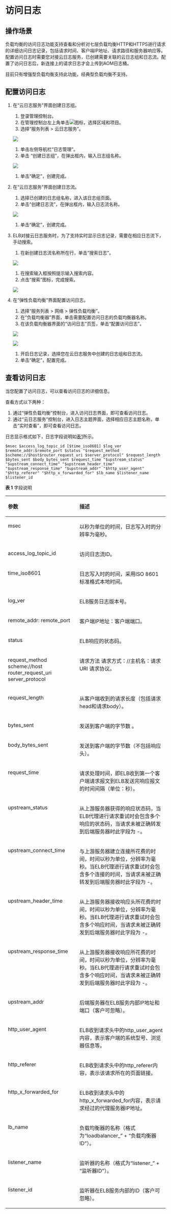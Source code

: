 # 访问日志<a name="zh-cn_topic_0150301848"></a>

## 操作场景<a name="section175377416919"></a>

负载均衡的访问日志功能支持查看和分析对七层负载均衡HTTP和HTTPS进行请求的详细访问日志记录，包括请求时间、客户端IP地址、请求路径和服务器响应等。配置访问日志时需要您对接云日志服务，已创建需要关联的云日志组和日志流。配置了访问日志后，新连接上的请求日志才会上传到AOM日志桶。

目前只有增强型负载均衡支持此功能，经典型负载均衡不支持。

## 配置访问日志<a name="section1898171461018"></a>

1.  在“云日志服务”界面创建日志组。

    1.  登录管理控制台。
    2.  在管理控制台左上角单击![](figures/zh-cn_image_0150383647.gif)图标，选择区域和项目。
    3.  选择“服务列表 \> 云日志服务”。

    ![](figures/zh-cn_image_0193228129.png)

    1.  单击左侧导航栏“日志管理”。
    2.  单击 “创建日志组”，在弹出框内，输入日志组名称。

    ![](figures/zh-cn_image_0193228164.png)

    1.  单击“确定”，创建完成。

2.  在“云日志服务”界面创建日志流。

    1.  选择已创建的日志组名称，进入该日志组页面。
    2.  单击“创建日志流”，在弹出框内，输入日志流名称。

    ![](figures/zh-cn_image_0193228168.png)

    1.  单击“确定”，创建完成。

3.  ELB对接云日志服务时，为了支持实时显示日志记录，需要在相应日志流下，手动搜索。

    1.  在新创建日志流名称所在行，单击“搜索日志”。

    ![](figures/zh-cn_image_0193228170.png)

    1.  在搜索输入框按照提示输入搜索内容。
    2.  点击“搜索”图标，完成搜索。

    ![](figures/zh-cn_image_0193228186.png)

4.  在“弹性负载均衡”界面配置访问日志。

    1.  选择“服务列表 \> 网络 \> 弹性负载均衡”。
    2.  在“负载均衡器”界面，单击需要配置访问日志的负载均衡器名称。
    3.  在该负载均衡器界面的“访问日志”页签，单击“配置访问日志”。

    ![](figures/zh-cn_image_0193228196.png)

    ![](figures/zh-cn_image_0193228199.png)

    1.  开启日志记录，选择您在云日志服务中创建的日志组和日志流。
    2.  单击“确定”，配置完成。


## 查看访问日志<a name="section15761255155814"></a>

当您配置了访问日志，可以查看访问日志的详细信息。

查看方式以下两种：

1.  通过“弹性负载均衡”控制台，进入访问日志界面，即可查看访问日志。
2.  通过“云日志服务”控制台，进入日志主题界面，选择相应日志主题名称，单击“实时查看”，即可查看访问日志。

日志显示格式如下，日志字段说明如[表1](#table1575152384911)所示。

```
$msec $access_log_topic_id [$time_iso8601] $log_ver $remote_addr:$remote_port $status "$request_method $scheme://$host$router_request_uri $server_protocol" $request_length $bytes_sent $body_bytes_sent $request_time "$upstream_status" "$upstream_connect_time" "$upstream_header_time" "$upstream_response_time" "$upstream_addr" "$http_user_agent" "$http_referer" "$http_x_forwarded_for" $lb_name $listener_name $listener_id
```

**表 1**  字段说明

<a name="table1575152384911"></a>
<table><thead align="left"><tr id="row87511523134919"><th class="cellrowborder" valign="top" width="44.64%" id="mcps1.2.3.1.1"><p id="p2751202354916"><a name="p2751202354916"></a><a name="p2751202354916"></a>参数</p>
</th>
<th class="cellrowborder" valign="top" width="55.36%" id="mcps1.2.3.1.2"><p id="p13751923204915"><a name="p13751923204915"></a><a name="p13751923204915"></a>描述</p>
</th>
</tr>
</thead>
<tbody><tr id="row1875112344916"><td class="cellrowborder" valign="top" width="44.64%" headers="mcps1.2.3.1.1 "><p id="p257303213216"><a name="p257303213216"></a><a name="p257303213216"></a>msec</p>
</td>
<td class="cellrowborder" valign="top" width="55.36%" headers="mcps1.2.3.1.2 "><p id="p75731932172114"><a name="p75731932172114"></a><a name="p75731932172114"></a>以秒为单位的时间，日志写入时的分辨率为毫秒。</p>
</td>
</tr>
<tr id="row975162318498"><td class="cellrowborder" valign="top" width="44.64%" headers="mcps1.2.3.1.1 "><p id="p155731032182118"><a name="p155731032182118"></a><a name="p155731032182118"></a>access_log_topic_id</p>
</td>
<td class="cellrowborder" valign="top" width="55.36%" headers="mcps1.2.3.1.2 "><p id="p35737322212"><a name="p35737322212"></a><a name="p35737322212"></a>访问日志流ID。</p>
</td>
</tr>
<tr id="row575344622016"><td class="cellrowborder" valign="top" width="44.64%" headers="mcps1.2.3.1.1 "><p id="p12573203262114"><a name="p12573203262114"></a><a name="p12573203262114"></a>time_iso8601</p>
</td>
<td class="cellrowborder" valign="top" width="55.36%" headers="mcps1.2.3.1.2 "><p id="p1257383272118"><a name="p1257383272118"></a><a name="p1257383272118"></a>日志写入时的时间，采用ISO 8601标准格式本地时间。</p>
</td>
</tr>
<tr id="row17200011131114"><td class="cellrowborder" valign="top" width="44.64%" headers="mcps1.2.3.1.1 "><p id="p757343215210"><a name="p757343215210"></a><a name="p757343215210"></a>log_ver</p>
</td>
<td class="cellrowborder" valign="top" width="55.36%" headers="mcps1.2.3.1.2 "><p id="p17573123220215"><a name="p17573123220215"></a><a name="p17573123220215"></a>ELB服务日志版本号。</p>
</td>
</tr>
<tr id="row1175102311491"><td class="cellrowborder" valign="top" width="44.64%" headers="mcps1.2.3.1.1 "><p id="p6573133292117"><a name="p6573133292117"></a><a name="p6573133292117"></a>remote_addr: remote_port</p>
</td>
<td class="cellrowborder" valign="top" width="55.36%" headers="mcps1.2.3.1.2 "><p id="p19573203282116"><a name="p19573203282116"></a><a name="p19573203282116"></a>客户端IP地址：客户端端口。</p>
</td>
</tr>
<tr id="row075192314913"><td class="cellrowborder" valign="top" width="44.64%" headers="mcps1.2.3.1.1 "><p id="p857313215211"><a name="p857313215211"></a><a name="p857313215211"></a>status</p>
</td>
<td class="cellrowborder" valign="top" width="55.36%" headers="mcps1.2.3.1.2 "><p id="p135731732142117"><a name="p135731732142117"></a><a name="p135731732142117"></a>ELB响应的状态码。</p>
</td>
</tr>
<tr id="row1875120237492"><td class="cellrowborder" valign="top" width="44.64%" headers="mcps1.2.3.1.1 "><p id="p4573143220213"><a name="p4573143220213"></a><a name="p4573143220213"></a>request_method scheme://host router_request_uri server_protocol</p>
</td>
<td class="cellrowborder" valign="top" width="55.36%" headers="mcps1.2.3.1.2 "><p id="p3573143282115"><a name="p3573143282115"></a><a name="p3573143282115"></a>请求方法 请求方式：//主机名：请求URI 请求协议。</p>
</td>
</tr>
<tr id="row119543065718"><td class="cellrowborder" valign="top" width="44.64%" headers="mcps1.2.3.1.1 "><p id="p157383213215"><a name="p157383213215"></a><a name="p157383213215"></a>request_length</p>
</td>
<td class="cellrowborder" valign="top" width="55.36%" headers="mcps1.2.3.1.2 "><p id="p16573532152116"><a name="p16573532152116"></a><a name="p16573532152116"></a>从客户端收到的请求长度（包括请求head和请求body）。</p>
</td>
</tr>
<tr id="row1637615349570"><td class="cellrowborder" valign="top" width="44.64%" headers="mcps1.2.3.1.1 "><p id="p12573932172118"><a name="p12573932172118"></a><a name="p12573932172118"></a>bytes_sent</p>
</td>
<td class="cellrowborder" valign="top" width="55.36%" headers="mcps1.2.3.1.2 "><p id="p1957318327216"><a name="p1957318327216"></a><a name="p1957318327216"></a>发送到客户端的字节数 。</p>
</td>
</tr>
<tr id="row18603348572"><td class="cellrowborder" valign="top" width="44.64%" headers="mcps1.2.3.1.1 "><p id="p175731032142112"><a name="p175731032142112"></a><a name="p175731032142112"></a>body_bytes_sent</p>
</td>
<td class="cellrowborder" valign="top" width="55.36%" headers="mcps1.2.3.1.2 "><p id="p95731832182112"><a name="p95731832182112"></a><a name="p95731832182112"></a>发送到客户端的字节数（不包括响应头）。</p>
</td>
</tr>
<tr id="row83273514576"><td class="cellrowborder" valign="top" width="44.64%" headers="mcps1.2.3.1.1 "><p id="p957312329215"><a name="p957312329215"></a><a name="p957312329215"></a>request_time</p>
</td>
<td class="cellrowborder" valign="top" width="55.36%" headers="mcps1.2.3.1.2 "><p id="p157313282116"><a name="p157313282116"></a><a name="p157313282116"></a>请求处理时间，即ELB收到第一个客户端请求报文到ELB发送完响应报文的时间间隔（单位：秒）。</p>
</td>
</tr>
<tr id="row19235193513573"><td class="cellrowborder" valign="top" width="44.64%" headers="mcps1.2.3.1.1 "><p id="p1757403232110"><a name="p1757403232110"></a><a name="p1757403232110"></a>upstream_status</p>
</td>
<td class="cellrowborder" valign="top" width="55.36%" headers="mcps1.2.3.1.2 "><p id="p15741432182110"><a name="p15741432182110"></a><a name="p15741432182110"></a>从上游服务器获得的响应状态码，当ELB代理进行请求重试时会包含多个响应的状态码，当请求未被正确转发到后端服务器时此字段为 -。</p>
</td>
</tr>
<tr id="row12438123514576"><td class="cellrowborder" valign="top" width="44.64%" headers="mcps1.2.3.1.1 "><p id="p3574113232113"><a name="p3574113232113"></a><a name="p3574113232113"></a>upstream_connect_time</p>
</td>
<td class="cellrowborder" valign="top" width="55.36%" headers="mcps1.2.3.1.2 "><p id="p1557417323214"><a name="p1557417323214"></a><a name="p1557417323214"></a>与上游服务器建立连接所花费的时间，时间以秒为单位，分辨率为毫秒。当ELB代理进行请求重试时会包含多个连接的时间，当请求未被正确转发到后端服务器时此字段为 -。</p>
</td>
</tr>
<tr id="row96101035135712"><td class="cellrowborder" valign="top" width="44.64%" headers="mcps1.2.3.1.1 "><p id="p157473202117"><a name="p157473202117"></a><a name="p157473202117"></a>upstream_header_time</p>
</td>
<td class="cellrowborder" valign="top" width="55.36%" headers="mcps1.2.3.1.2 "><p id="p19574103214215"><a name="p19574103214215"></a><a name="p19574103214215"></a>从上游服务器接收响应头所花费的时间，时间以秒为单位，分辨率为毫秒。当ELB代理进行请求重试时会包含多个响应时间，当请求未被正确转发到后端服务器时此字段为 -。</p>
</td>
</tr>
<tr id="row1281493565718"><td class="cellrowborder" valign="top" width="44.64%" headers="mcps1.2.3.1.1 "><p id="p145741732142117"><a name="p145741732142117"></a><a name="p145741732142117"></a>upstream_response_time</p>
</td>
<td class="cellrowborder" valign="top" width="55.36%" headers="mcps1.2.3.1.2 "><p id="p1057433212110"><a name="p1057433212110"></a><a name="p1057433212110"></a>从上游服务器接收响应所花费的时间，时间以秒为单位，分辨率为毫秒。当ELB代理进行请求重试时会包含多个响应时间，当请求未被正确转发到后端服务器时此字段为 -。</p>
</td>
</tr>
<tr id="row99859359578"><td class="cellrowborder" valign="top" width="44.64%" headers="mcps1.2.3.1.1 "><p id="p1157463262113"><a name="p1157463262113"></a><a name="p1157463262113"></a>upstream_addr</p>
</td>
<td class="cellrowborder" valign="top" width="55.36%" headers="mcps1.2.3.1.2 "><p id="p6574632182115"><a name="p6574632182115"></a><a name="p6574632182115"></a>后端服务器在ELB服务内部IP地址和端口（客户可忽略）。</p>
</td>
</tr>
<tr id="row1829812364571"><td class="cellrowborder" valign="top" width="44.64%" headers="mcps1.2.3.1.1 "><p id="p457423212115"><a name="p457423212115"></a><a name="p457423212115"></a>http_user_agent</p>
</td>
<td class="cellrowborder" valign="top" width="55.36%" headers="mcps1.2.3.1.2 "><p id="p175741132162114"><a name="p175741132162114"></a><a name="p175741132162114"></a>ELB收到请求头中的http_user_agent内容，表示客户端的系统型号、浏览器信息等。</p>
</td>
</tr>
<tr id="row953243615572"><td class="cellrowborder" valign="top" width="44.64%" headers="mcps1.2.3.1.1 "><p id="p105741232142119"><a name="p105741232142119"></a><a name="p105741232142119"></a>http_referer</p>
</td>
<td class="cellrowborder" valign="top" width="55.36%" headers="mcps1.2.3.1.2 "><p id="p6574133252111"><a name="p6574133252111"></a><a name="p6574133252111"></a>ELB收到请求头中的http_referer内容，表示该请求所在的页面链接。</p>
</td>
</tr>
<tr id="row1673533614572"><td class="cellrowborder" valign="top" width="44.64%" headers="mcps1.2.3.1.1 "><p id="p857553220216"><a name="p857553220216"></a><a name="p857553220216"></a>http_x_forwarded_for</p>
</td>
<td class="cellrowborder" valign="top" width="55.36%" headers="mcps1.2.3.1.2 "><p id="p1257503252111"><a name="p1257503252111"></a><a name="p1257503252111"></a>ELB收到请求头中的http_x_forwarded_for内容，表示请求经过的代理服务器IP地址。</p>
</td>
</tr>
<tr id="row12927125128"><td class="cellrowborder" valign="top" width="44.64%" headers="mcps1.2.3.1.1 "><p id="p1457515326218"><a name="p1457515326218"></a><a name="p1457515326218"></a>lb_name</p>
</td>
<td class="cellrowborder" valign="top" width="55.36%" headers="mcps1.2.3.1.2 "><p id="p7575113214216"><a name="p7575113214216"></a><a name="p7575113214216"></a>负载均衡器的名称（格式为“loadbalancer_” + “负载均衡器ID”）。</p>
</td>
</tr>
<tr id="row184571926225"><td class="cellrowborder" valign="top" width="44.64%" headers="mcps1.2.3.1.1 "><p id="p557563214218"><a name="p557563214218"></a><a name="p557563214218"></a>listener_name</p>
</td>
<td class="cellrowborder" valign="top" width="55.36%" headers="mcps1.2.3.1.2 "><p id="p657516327214"><a name="p657516327214"></a><a name="p657516327214"></a>监听器的名称（格式为“listener_” + “监听器ID”）。</p>
</td>
</tr>
<tr id="row2019214294215"><td class="cellrowborder" valign="top" width="44.64%" headers="mcps1.2.3.1.1 "><p id="p257593212211"><a name="p257593212211"></a><a name="p257593212211"></a>listener_id</p>
</td>
<td class="cellrowborder" valign="top" width="55.36%" headers="mcps1.2.3.1.2 "><p id="p145751932162116"><a name="p145751932162116"></a><a name="p145751932162116"></a>监听器在ELB服务内部的ID（客户可忽略）。</p>
</td>
</tr>
</tbody>
</table>

